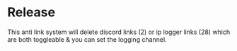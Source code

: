 # Release
This anti link system will delete discord links (2) or ip logger links (28) which are both toggleable & you can set the logging channel.

